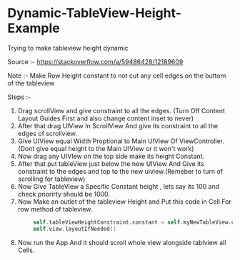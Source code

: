 # Dynamic-TableView-Height-Example
Trying to make tableview height dynamic


Source :- https://stackoverflow.com/a/59486428/12189609

Note :- Make Row Height constant to not cut any cell edges on the buttom of the tableview

Steps :- 
1. Drag scrollView and give constraint to all the edges. (Turn Off Content Layout Guides First and also change content inset to never)
2. After that drag UIView In ScrollView And give its constraint to all the edges of scrollview.
3. Give UIView equal Width Proptional to Main UIView Of ViewController.(Dont give equal height to the Main UIView or it won't work)
4. Now drag any UIVIew on the top side make its height Constant.
5. After that put tableView just below the new UIView And Give its constraint to the edges and top to the new uiview.(Remeber to turn of scrolling for tableview)
6. Now Give TableView a Specific Constant height , lets say its 100 and check priorirty should be 1000.
7. Now Make an outlet of the tableview Height and Put this code in Cell For row method of tableview.
```swift
        self.tableViewHeightConstraint.constant = self.myNewTableView.contentSize.height
        self.view.layoutIfNeeded()
```
8. Now run the App And it should scroll whole view alongside tablview all Cells. 

